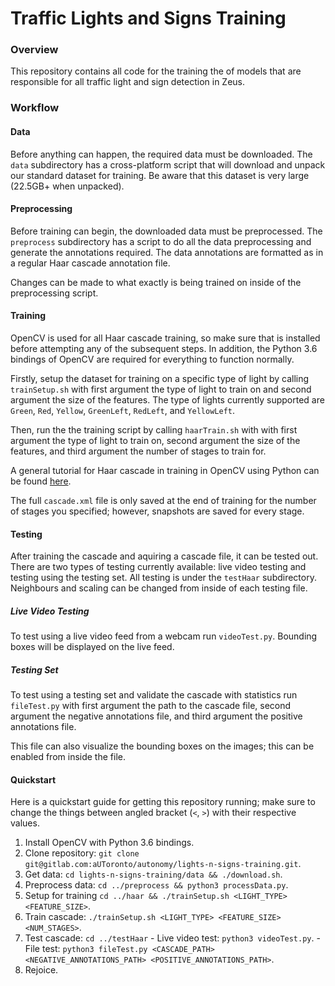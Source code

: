 # Traffic Lights and Signs Training

### Overview
This repository contains all code for the training the of models that are responsible for all traffic light and sign detection in Zeus.

### Workflow
#### Data
Before anything can happen, the required data must be downloaded. The `data` subdirectory has a cross-platform script that will download and unpack our standard dataset for training. Be aware that this dataset is very large (22.5GB+ when unpacked).

#### Preprocessing
Before training can begin, the downloaded data must be preprocessed. The `preprocess` subdirectory has a script to do all the data preprocessing and generate the annotations required. The data annotations are formatted as in a regular Haar cascade annotation file.

Changes can be made to what exactly is being trained on inside of the preprocessing script.

#### Training
OpenCV is used for all Haar cascade training, so make sure that is installed before attempting any of the subsequent steps. In addition, the Python 3.6 bindings of OpenCV are required for everything to function normally.

Firstly, setup the dataset for training on a specific type of light by calling `trainSetup.sh` with first argument the type of light to train on and second argument the size of the features. The type of lights currently supported are `Green`, `Red`, `Yellow`, `GreenLeft`, `RedLeft`, and `YellowLeft`.

Then, run the the training script by calling `haarTrain.sh` with with first argument the type of light to train on, second argument the size of the features, and third argument the number of stages to train for.

A general tutorial for Haar cascade in training in OpenCV using Python can be found [here](https://pythonprogramming.net/haar-cascade-object-detection-python-opencv-tutorial/).

The full `cascade.xml` file is only saved at the end of training for the number of stages you specified; however, snapshots are saved for every stage.

#### Testing
After training the cascade and aquiring a cascade file, it can be tested out. There are two types of testing currently available: live video testing and testing using the testing set. All testing is under the `testHaar` subdirectory. Neighbours and scaling can be changed from inside of each testing file.

##### Live Video Testing
To test using a live video feed from a webcam run `videoTest.py`. Bounding boxes will be displayed on the live feed.

##### Testing Set
To test using a testing set and validate the cascade with statistics run `fileTest.py` with first argument the path to the cascade file, second argument the negative annotations file, and third argument the positive annotations file.

This file can also visualize the bounding boxes on the images; this can be enabled from inside the file.

#### Quickstart
Here is a quickstart guide for getting this repository running; make sure to change the things between angled bracket (`<`, `>`) with their respective values.
  1. Install OpenCV with Python 3.6 bindings.
  1. Clone repository: `git clone git@gitlab.com:aUToronto/autonomy/lights-n-signs-training.git`.
  1. Get data: `cd lights-n-signs-training/data && ./download.sh`.
  1. Preprocess data: `cd ../preprocess && python3 processData.py`.
  1. Setup for training `cd ../haar && ./trainSetup.sh <LIGHT_TYPE> <FEATURE_SIZE>`.
  1. Train cascade: `./trainSetup.sh <LIGHT_TYPE> <FEATURE_SIZE> <NUM_STAGES>`.
  1. Test cascade: `cd ../testHaar`
    - Live video test: `python3 videoTest.py`.
    - File test: `python3 fileTest.py <CASCADE_PATH> <NEGATIVE_ANNOTATIONS_PATH> <POSITIVE_ANNOTATIONS_PATH>`.
  1. Rejoice.
